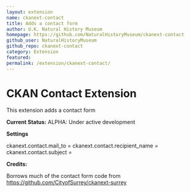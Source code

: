 ```yaml
---
layout: extension
name: ckanext-contact
title: Adds a contact form
author: U.K. Natural History Museum
homepage: https://github.com/NaturalHistoryMuseum/ckanext-contact
github_user: NaturalHistoryMuseum
github_repo: ckanext-contact
category: Extension
featured: 
permalink: /extension/ckanext-contact/
---
```



# CKAN Contact Extension

This extension adds a contact form

**Current Status:** ALPHA: Under active development

**Settings**

ckanext.contact.mail_to =
ckanext.contact.recipient_name =
ckanext.contact.subject =

**Credits:**

Borrows much of the contact form code from https://github.com/CityofSurrey/ckanext-surrey
